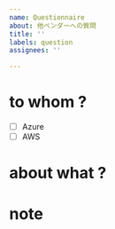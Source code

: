 ```yaml
---
name: Questionnaire
about: 他ベンダーへの質問
title: ''
labels: question
assignees: ''

---
```


# to whom ?
<!-- 質問対象 -->
- [ ] Azure
- [ ] AWS
# about what ?
<!-- 質問内容 -->

# note
<!-- 詳細 -->
